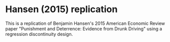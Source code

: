 # Hansen (2015) replication

This is a replication of Benjamin Hansen's 2015 American Economic Review paper "Punishment and Deterrence: Evidence from Drunk Driving" using a regression discontinuity design.
